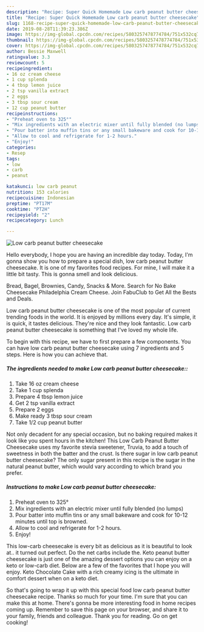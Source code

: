 ```yaml
---
description: "Recipe: Super Quick Homemade Low carb peanut butter cheesecake"
title: "Recipe: Super Quick Homemade Low carb peanut butter cheesecake"
slug: 1168-recipe-super-quick-homemade-low-carb-peanut-butter-cheesecake
date: 2019-08-28T11:39:23.386Z
image: https://img-global.cpcdn.com/recipes/5803257478774784/751x532cq70/low-carb-peanut-butter-cheesecake-recipe-main-photo.jpg
thumbnail: https://img-global.cpcdn.com/recipes/5803257478774784/751x532cq70/low-carb-peanut-butter-cheesecake-recipe-main-photo.jpg
cover: https://img-global.cpcdn.com/recipes/5803257478774784/751x532cq70/low-carb-peanut-butter-cheesecake-recipe-main-photo.jpg
author: Bessie Maxwell
ratingvalue: 3.3
reviewcount: 5
recipeingredient:
- 16 oz cream cheese
- 1 cup splenda
- 4 tbsp lemon juice
- 2 tsp vanilla extract
- 2 eggs
- 3 tbsp sour cream
- 12 cup peanut butter
recipeinstructions:
- "Preheat oven to 325°"
- "Mix ingredients with an electric mixer until fully blended (no lumps)"
- "Pour batter into muffin tins or any small bakeware and cook for 10-12 minutes until top is browned."
- "Allow to cool and refrigerate for 1-2 hours."
- "Enjoy!"
categories:
- Resep
tags:
- low
- carb
- peanut

katakunci: low carb peanut
nutrition: 153 calories
recipecuisine: Indonesian
preptime: "PT17M"
cooktime: "PT2H"
recipeyield: "2"
recipecategory: Lunch

---
```



![Low carb peanut butter cheesecake](https://img-global.cpcdn.com/recipes/5803257478774784/751x532cq70/low-carb-peanut-butter-cheesecake-recipe-main-photo.jpg)

Hello everybody, I hope you are having an incredible day today. Today, I'm gonna show you how to prepare a special dish, low carb peanut butter cheesecake. It is one of my favorites food recipes. For mine, I will make it a little bit tasty. This is gonna smell and look delicious.

Bread, Bagel, Brownies, Candy, Snacks &amp; More. Search for No Bake Cheesecake Philadelphia Cream Cheese. Join FabuClub to Get All the Bests and Deals.

Low carb peanut butter cheesecake is one of the most popular of current trending foods in the world. It is enjoyed by millions every day. It's simple, it is quick, it tastes delicious. They're nice and they look fantastic. Low carb peanut butter cheesecake is something that I've loved my whole life.


To begin with this recipe, we have to first prepare a few components. You can have low carb peanut butter cheesecake using 7 ingredients and 5 steps. Here is how you can achieve that.

##### The ingredients needed to make Low carb peanut butter cheesecake::

1. Take 16 oz cream cheese
1. Take 1 cup splenda
1. Prepare 4 tbsp lemon juice
1. Get 2 tsp vanilla extract
1. Prepare 2 eggs
1. Make ready 3 tbsp sour cream
1. Take 1/2 cup peanut butter


Not only decadent for any special occasion, but no baking required makes it look like you spent hours in the kitchen! This Low Carb Peanut Butter Cheesecake uses my favorite stevia sweetener, Truvia, to add a touch of sweetness in both the batter and the crust. Is there sugar in low carb peanut butter cheesecake? The only sugar present in this recipe is the sugar in the natural peanut butter, which would vary according to which brand you prefer. 

##### Instructions to make Low carb peanut butter cheesecake:

1. Preheat oven to 325°
1. Mix ingredients with an electric mixer until fully blended (no lumps)
1. Pour batter into muffin tins or any small bakeware and cook for 10-12 minutes until top is browned.
1. Allow to cool and refrigerate for 1-2 hours.
1. Enjoy!


This low-carb cheesecake is every bit as delicious as it is beautiful to look at.. it turned out perfect. Do the net carbs include the. Keto peanut butter cheesecake is just one of the amazing dessert options you can enjoy on a keto or low-carb diet. Below are a few of the favorites that I hope you will enjoy. Keto Chocolate Cake with a rich creamy icing is the ultimate in comfort dessert when on a keto diet. 

So that's going to wrap it up with this special food low carb peanut butter cheesecake recipe. Thanks so much for your time. I'm sure that you can make this at home. There's gonna be more interesting food in home recipes coming up. Remember to save this page on your browser, and share it to your family, friends and colleague. Thank you for reading. Go on get cooking!
